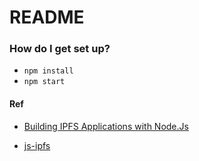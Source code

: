 # README #



### How do I get set up? ###

* ```npm install```
* ```npm start```


#### Ref
 * [Building IPFS Applications with Node.Js](https://medium.com/swlh/ipfs-nodejs-app-8e35f504d440)

 * [js-ipfs](https://github.com/ipfs/js-ipfs)